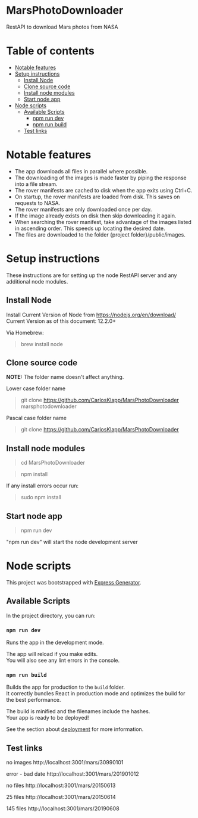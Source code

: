 # MarsPhotoDownloader
RestAPI to download Mars photos from NASA


# Table of contents
* [Notable features](#Learn_More)
* [Setup instructions](#setup)
    * [Install Node](#Install_Node)
    * [Clone source code](#Clone)
    * [Install node modules](#Install_Node)
    * [Start node app](#Start_web_app)
* [Node scripts](#Node_scripts)
    * [Available Scripts](#Available_Scripts)
        * [npm run dev](#npm_start)
        * [npm run build](#npm_run_build)
    * [Test links](#Test)

# Notable features
* The app downloads all files in parallel where possible.
* The downloading of the images is made faster by piping the response into a file stream.
* The rover manifests are cached to disk when the app exits using Ctrl+C.
* On startup, the rover manifests are loaded from disk. This saves on requests to NASA.
* The rover manifests are only downloaded once per day.
* If the image already exists on disk then skip downloading it again.
* When searching the rover manifest, take advantage of the images listed in ascending order. This speeds up locating the desired date.
* The files are downloaded to the folder {project folder}/public/images.

# Setup instructions <a name="setup"></a>
These instructions are for setting up the node RestAPI server and any additional node modules.

## Install Node <a name="Install_Node"></a>
Install Current Version of Node from https://nodejs.org/en/download/
Current Version as of this document: 12.2.0+

Via Homebrew:
>brew install node

## Clone source code <a name="Clone"></a>
**NOTE:** The folder name doesn't affect anything.

Lower case folder name
>git clone https://github.com/CarlosKlapp/MarsPhotoDownloader marsphotodownloader

Pascal case folder name
>git clone https://github.com/CarlosKlapp/MarsPhotoDownloader

## Install node modules <a name="Install_node_modules"></a>
>cd MarsPhotoDownloader

>npm install

If any install errors occur run:
>sudo npm install

## Start node app <a name="Start_web_app"></a>
>npm run dev

"npm run dev" will start the node development server

# Node scripts <a name="Node_scripts"></a>
This project was bootstrapped with [Express Generator](https://expressjs.com/en/starter/generator.html).

## Available Scripts <a name="Available_Scripts"></a>

In the project directory, you can run:

### `npm run dev` <a name="npmstart"></a>

Runs the app in the development mode.<br>

The app will reload if you make edits.<br>
You will also see any lint errors in the console.

### `npm run build` <a name="npm_run_build"></a>

Builds the app for production to the `build` folder.<br>
It correctly bundles React in production mode and optimizes the build for the best performance.

The build is minified and the filenames include the hashes.<br>
Your app is ready to be deployed!

See the section about [deployment](https://facebook.github.io/create-react-app/docs/deployment) for more information.

## Test links <a name="Test"></a>

no images
http://localhost:3001/mars/30990101

error - bad date
http://localhost:3001/mars/201901012

no files
http://localhost:3001/mars/20150613

25 files
http://localhost:3001/mars/20150614

145 files
http://localhost:3001/mars/20190608
